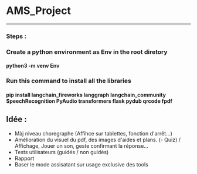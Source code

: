 # AMS_Project

---

### Steps :

### Create a python environment as Env in the root diretory
#### python3 -m venv Env

### Run this command to install all the libraries

#### pip install langchain_fireworks langgraph langchain_community SpeechRecognition PyAudio transformers flask pydub qrcode fpdf

## Idée :
- Màj niveau choregraphe (Affihce sur tablettes, fonction d'arrêt...)
- Amélioration du visuel du pdf, des images d'aides et plans.
(- Quiz) / Affichage, Jouer un son, geste confirmant la réponse...
- Tests utilisateurs (guidés / non guidés)
- Rapport
- Baser le mode assisatant sur usage exclusive des tools
